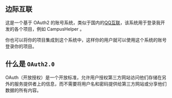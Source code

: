 ## 边际互联

这是一个基于 OAuth2 的账号系统，类似于国内的[QQ互联](https://connect.qq.com/)，该系统用于登录我开发的各个项目，例如 CampusHelper 。

你也可以将你的项目集成到这个系统中，这样你的用户就可以使用这个系统的账号登录你的项目。

## 什么是 `OAuth2.0`

OAuth（开放授权）是一个开放标准，允许用户授权第三方网站访问他们存储在另外的服务提供者上的信息，而不需要将用户名和密码提供给第三方网站或分享他们数据的所有内容。
